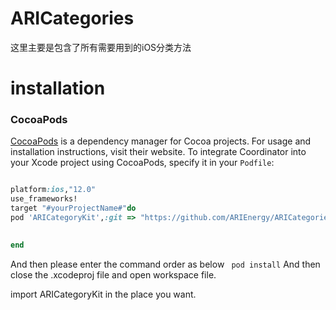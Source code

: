 # ARICategories

这里主要是包含了所有需要用到的iOS分类方法

# installation 




### CocoaPods

[CocoaPods](https://cocoapods.org) is a dependency manager for Cocoa projects. For usage and installation instructions, visit their website. To integrate Coordinator into your Xcode project using CocoaPods, specify it in your `Podfile`:

```ruby

platform:ios,"12.0"
use_frameworks!
target "#yourProjectName#"do
pod 'ARICategoryKit',:git => "https://github.com/ARIEnergy/ARICategories.git"
	

end
```
And then please enter the command order as below
` pod install`
 And then close the .xcodeproj file and open workspace file.
 
 import ARICategoryKit in the place you want.
